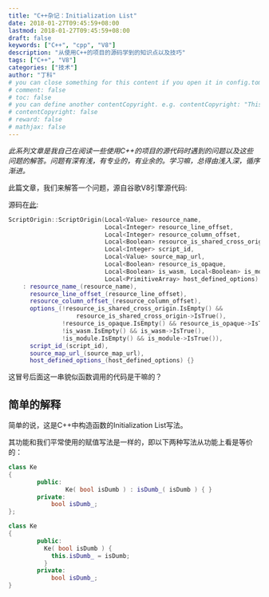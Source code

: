 ```yaml
---
title: "C++杂记：Initialization List"
date: 2018-01-27T09:45:59+08:00
lastmod: 2018-01-27T09:45:59+08:00
draft: false
keywords: ["C++", "cpp", "V8"]
description: "从使用C++的项目的源码学到的知识点以及技巧"
tags: ["C++", "V8"]
categories: ["技术"]
author: "丁科"
# you can close something for this content if you open it in config.toml.
# comment: false
# toc: false
# you can define another contentCopyright. e.g. contentCopyright: "This is an another copyright."
# contentCopyright: false
# reward: false
# mathjax: false
---
```


*此系列文章是我自己在阅读一些使用C++的项目的源代码时遇到的问题以及这些问题的解答。问题有深有浅，有专业的，有业余的。学习嘛，总得由浅入深，循序渐进。*

此篇文章，我们来解答一个问题，源自谷歌V8引擎源代码:

源码在[此](https://github.com/v8/v8/blob/master/include/v8.h#L9514):
```cpp
ScriptOrigin::ScriptOrigin(Local<Value> resource_name,
                           Local<Integer> resource_line_offset,
                           Local<Integer> resource_column_offset,
                           Local<Boolean> resource_is_shared_cross_origin,
                           Local<Integer> script_id,
                           Local<Value> source_map_url,
                           Local<Boolean> resource_is_opaque,
                           Local<Boolean> is_wasm, Local<Boolean> is_module,
                           Local<PrimitiveArray> host_defined_options)
    : resource_name_(resource_name),
      resource_line_offset_(resource_line_offset),
      resource_column_offset_(resource_column_offset),
      options_(!resource_is_shared_cross_origin.IsEmpty() &&
                   resource_is_shared_cross_origin->IsTrue(),
               !resource_is_opaque.IsEmpty() && resource_is_opaque->IsTrue(),
               !is_wasm.IsEmpty() && is_wasm->IsTrue(),
               !is_module.IsEmpty() && is_module->IsTrue()),
      script_id_(script_id),
      source_map_url_(source_map_url),
      host_defined_options_(host_defined_options) {}
```

这冒号后面这一串貌似函数调用的代码是干嘛的？
<!--more-->
## 简单的解释

简单的说，这是C++中构造函数的Initialization List写法。

其功能和我们平常使用的赋值写法是一样的，即以下两种写法从功能上看是等价的：
```cpp
class Ke
{
        public:
                Ke( bool isDumb ) : isDumb_( isDumb ) { }
        private:
            bool isDumb_;
};

class Ke
{
        public:
          Ke( bool isDumb ) {
            this.isDumb_ = isDumb;
          }
        private:
            bool isDumb_;
}
```

